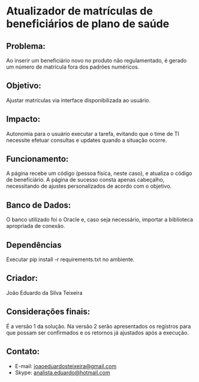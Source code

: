 # Atualizador de matrículas de beneficiários de plano de saúde

## Problema:
Ao inserir um beneficiário novo no produto não regulamentado, é gerado um número de matrícula fora dos padrões numéricos.

## Objetivo:
Ajustar matrículas via interface disponibilizada ao usuário.

## Impacto:
Autonomia para o usuário executar a tarefa, evitando que o time de TI necessite efetuar consultas e updates quando a situação ocorre.

## Funcionamento:
A página recebe um código (pessoa física, neste caso), e atualiza o código de beneficiário. A página de sucesso consta apenas cabeçalho, necessitando de ajustes personalizados de acordo com o objetivo.

## Banco de Dados:
O banco utilizado foi o Oracle e, caso seja necessário, importar a biblioteca apropriada de conexão.

## Dependências
Executar pip install -r requirements.txt no ambiente.

## Criador:
João Eduardo da Silva Teixeira

## Considerações finais:
É a versão 1 da solução. Na versão 2 serão apresentados os registros para que possam ser confirmados e os retornos já ajustados após a execução. 

## Contato:
- E-mail: joaoeduardosteixeira@gmail.com
- Skype: analista.eduardo@hotmail.com
